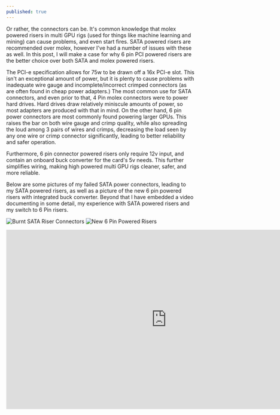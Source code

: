 ```yaml
---
published: true
---
```

<p>Or rather, the connectors can be. It's common knowledge that molex powered risers in multi GPU rigs (used for things like machine learning and mining) can cause problems, and even start fires. SATA powered risers are recommended over molex, however I've had a number of issues with these as well. In this post, I will make a case for why 6 pin PCI powered risers are the better choice over both SATA and molex powered risers.</p>
<p>The PCI-e specification allows for 75w to be drawn off a 16x PCI-e slot. This isn't an exceptional amount of power, but it is plenty to cause problems with inadequate wire gauge and incomplete/incorrect crimped connectors (as are often found in cheap power adapters.) The most common use for SATA connectors, and even prior to that, 4 Pin molex connectors were to power hard drives. Hard drives draw relatively miniscule amounts of power, so most adapters are produced with that in mind. On the other hand, 6 pin power connectors are most commonly found powering larger GPUs. This raises the bar on both wire gauge and crimp quality, while also spreading the loud among 3 pairs of wires and crimps, decreasing the load seen by any one wire or crimp connector significantly, leading to better reliability and safer operation.</p>

<p>Furthermore, 6 pin connector powered risers only require 12v input, and contain an onboard buck converter for the card's 5v needs. This further simplifies wiring, making high powered multi GPU rigs cleaner, safer, and more reliable.</p>

<p>Below are some pictures of my failed SATA power connectors, leading to my SATA powered risers, as well as a picture of the new 6 pin powered risers with integrated buck converter. Beyond that I have embedded a video documenting in some detail, my experience with SATA powered risers and my switch to 6 Pin risers.</p>

![Burnt SATA Riser Connectors]({{site.baseurl}}/images/DSC00051.JPG)
![New 6 Pin Powered Risers]({{site.baseurl}}/images/DSC00054.JPG)

<iframe width="856" height="480" src="https://www.youtube.com/embed/9iDw9Y3EcO8?rel=0" frameborder="0" allowfullscreen></iframe>
